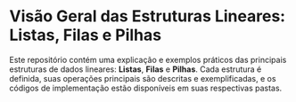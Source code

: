 # Visão Geral das Estruturas Lineares: Listas, Filas e Pilhas

Este repositório contém uma explicação e exemplos práticos das principais estruturas de dados lineares: **Listas**, **Filas** e **Pilhas**. Cada estrutura é definida, suas operações principais são descritas e exemplificadas, e os códigos de implementação estão disponíveis em suas respectivas pastas.
